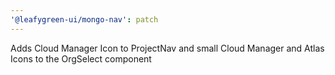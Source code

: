 ```yaml
---
'@leafygreen-ui/mongo-nav': patch
---
```


Adds Cloud Manager Icon to ProjectNav and small Cloud Manager and Atlas Icons to the OrgSelect component
